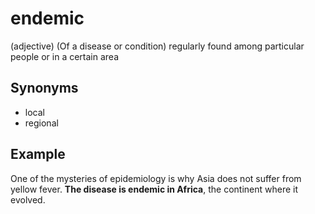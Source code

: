 # endemic

(adjective) (Of a disease or condition) regularly found among particular people or in a certain area

## Synonyms

+ local
+ regional

## Example

One of the mysteries of epidemiology is why Asia does not suffer from yellow fever. **The disease is endemic in Africa**, the continent where it evolved.
